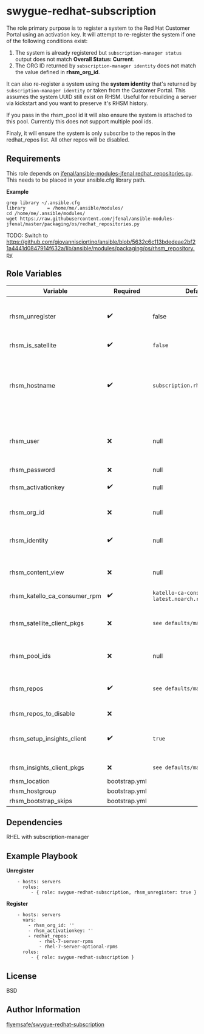 swygue-redhat-subscription
==========================

The role primary purpose is to register a system to the Red Hat Customer Portal using an activation key. It will attempt to re-register the system if one of the following conditions exist:

 1. The system is already registered but ```subscription-manager status``` output does not match **Overall Status: Current**.
 2. The ORG ID returned by  ```subscription-manager identity``` does not match the value defined in **rhsm_org_id**.

It can also re-register a system using the **system identity** that's returned by ```subscription-manager identity``` or taken from the Customer Portal. This assumes the system UUID still exist on RHSM. Useful for rebuilding a server via kickstart and you want to preserve it's RHSM history.

If you pass in the rhsm_pool id it will also ensure the system is attached to this pool. Currently this does not support multiple pool ids.

Finaly, it will ensure the system is only subscribe to the repos in the redhat_repos list. All other repos will be disabled.

Requirements
------------

This role depends on [jfenal/ansible-modules-jfenal redhat_repositories.py](https://raw.githubusercontent.com/jfenal/ansible-modules-jfenal/master/packaging/os/redhat_repositories.py). This needs to be placed in your ansible.cfg library path.

**Example**
```
grep library ~/.ansible.cfg
library        = /home/me/.ansible/modules/
cd /home/me/.ansible/modules/
wget https://raw.githubusercontent.com/jfenal/ansible-modules-jfenal/master/packaging/os/redhat_repositories.py
```
TODO: Switch to https://github.com/giovannisciortino/ansible/blob/5632c6c113bdedeae2bf21a4441d0847914f632a/lib/ansible/modules/packaging/os/rhsm_repository.py

Role Variables
--------------
| Variable        | Required | Default  | Description                                                                                                                                                                                                                                     |
| --------------- | -------- | -------- | ----------------------------------------------------------------------------------------------------------------------------------------------------------------------------------------------------------------------------------------------- |
|rhsm_unregister     |:heavy_check_mark: |false |Force a system to unregister if it's already registered. Also will cause a system not to be registered.|
|rhsm_is_satellite   |:heavy_check_mark: |```false```|Set to true to register system to satellite server|
|rhsm_hostname |:heavy_check_mark: |```subscription.rhsm.redhat.com```|This should be your Satellite server if you using that instead of RHSM. check_rhsm_hostname.yml will force the system to re-register if this does not match what's in /etc/rhsm/rhsm.conf|
|rhsm_user|:x:|null|User name for Satellite or RHSM. This is use to register systems when not using activation keys or when using existing idenitiy|
|rhsm_password|:x:|null|Password for rhsm_user|
|rhsm_activationkey|:heavy_check_mark: |null|this will cause the system to register using an activation key|
|rhsm_org_id|:x:|null|This is required when using activation keys to register a system.|
|rhsm_identity|:heavy_check_mark: |null|register system using the system identity returned by ```subscription-manager identity``` |
|rhsm_content_view|:x:|null|set the content view to force system to re-register system when content view does not match|
|rhsm_katello_ca_consumer_rpm|:heavy_check_mark: |```katello-ca-consumer-latest.noarch.rpm```|Satellite katello RPM|
|rhsm_satellite_client_pkgs|:x:|```see defaults/main.yml``` |Only the katello-agent is required for best experince with Satellite. Required when setting up Satellite server.|
|rhsm_pool_ids|:x:|null|"Refer to the ansible docs for redhat_subscription. When set| this will ensure a registered system is attach to the pools specifiied."|
|rhsm_repos|:heavy_check_mark: |```see defaults/main.yml``` |List all the repo id's the system should be subscribe to. This will remove all existing repos not in this list.|
|rhsm_repos_to_disable|:x:|| |
|rhsm_setup_insights_client|:heavy_check_mark: |```true```|Installs and setup the insights client. You should be using the offcial [role](https://github.com/RedHatInsights/insights-client-role) for more configuration options.|
|rhsm_insights_client_pkgs|:x:|```see defaults/main.yml```|Required when setting insights|
|rhsm_location|bootstrap.yml|| |
|rhsm_hostgroup|bootstrap.yml|| |
|rhsm_bootstrap_skips|bootstrap.yml|| |


Dependencies
------------

RHEL with subscription-manager

Example Playbook
----------------

**Unregister**
```
    - hosts: servers
      roles:
         - { role: swygue-redhat-subscription, rhsm_unregister: true }
```

**Register**
```
    - hosts: servers
      vars:
        - rhsm_org_id: ''
        - rhsm_activationkey: ''
        - redhat_repos:
            - rhel-7-server-rpms
            - rhel-7-server-optional-rpms
      roles:
         - { role: swygue-redhat-subscription }
```

License
-------

BSD

Author Information
------------------
[flyemsafe/swygue-redhat-subscription](https://github.com/flyemsafe/swygue-redhat-subscription)
